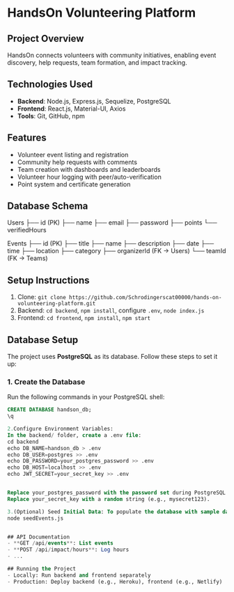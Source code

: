 
# HandsOn Volunteering Platform

## Project Overview
HandsOn connects volunteers with community initiatives, enabling event discovery, help requests, team formation, and impact tracking.

## Technologies Used
- **Backend**: Node.js, Express.js, Sequelize, PostgreSQL
- **Frontend**: React.js, Material-UI, Axios
- **Tools**: Git, GitHub, npm

## Features
- Volunteer event listing and registration
- Community help requests with comments
- Team creation with dashboards and leaderboards
- Volunteer hour logging with peer/auto-verification
- Point system and certificate generation

## Database Schema
Users
├── id (PK)
├── name
├── email
├── password
├── points
└── verifiedHours

Events
├── id (PK)
├── title
├── name
├── description
├── date
├── time
├── location
├── category
├── organizerId (FK -> Users)
└── teamId (FK -> Teams)


## Setup Instructions
1. Clone: `git clone https://github.com/Schrodingerscat00000/hands-on-volunteering-platform.git`
2. Backend: `cd backend`, `npm install`, configure `.env`, `node index.js`
3. Frontend: `cd frontend`, `npm install`, `npm start`
## Database Setup

The project uses **PostgreSQL** as its database. Follow these steps to set it up:

### 1. Create the Database
Run the following commands in your PostgreSQL shell:

```sql
CREATE DATABASE handson_db;
\q

2.Configure Environment Variables:
In the backend/ folder, create a .env file:
cd backend
echo DB_NAME=handson_db > .env
echo DB_USER=postgres >> .env
echo DB_PASSWORD=your_postgres_password >> .env
echo DB_HOST=localhost >> .env
echo JWT_SECRET=your_secret_key >> .env


Replace your_postgres_password with the password set during PostgreSQL installation.
Replace your_secret_key with a random string (e.g., mysecret123).

3.(Optional) Seed Initial Data: To populate the database with sample data, run:
node seedEvents.js


## API Documentation
- **GET /api/events**: List events
- **POST /api/impact/hours**: Log hours
- ...

## Running the Project
- Locally: Run backend and frontend separately
- Production: Deploy backend (e.g., Heroku), frontend (e.g., Netlify)
